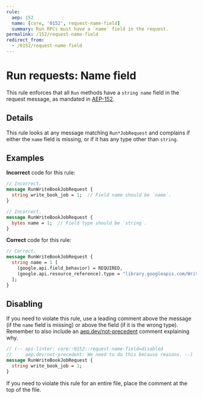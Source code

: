 ```yaml
---
rule:
  aep: 152
  name: [core, '0152', request-name-field]
  summary: Run RPCs must have a `name` field in the request.
permalink: /152/request-name-field
redirect_from:
  - /0152/request-name-field
---
```


# Run requests: Name field

This rule enforces that all `Run` methods have a `string name`
field in the request message, as mandated in [AEP-152][].

## Details

This rule looks at any message matching `Run*JobRequest` and complains if
either the `name` field is missing, or if it has any type other than `string`.

## Examples

**Incorrect** code for this rule:

```proto
// Incorrect.
message RunWriteBookJobRequest {
  string write_book_job = 1;  // Field name should be `name`.
}
```

```proto
// Incorrect.
message RunWriteBookJobRequest {
  bytes name = 1;  // Field type should be `string`.
}
```

**Correct** code for this rule:

```proto
// Correct.
message RunWriteBookJobRequest {
  string name = 1 [
    (google.api.field_behavior) = REQUIRED,
    (google.api.resource_reference).type = "library.googleapis.com/WriteBookJob"
  ];
}
```

## Disabling

If you need to violate this rule, use a leading comment above the message (if
the `name` field is missing) or above the field (if it is the wrong type).
Remember to also include an [aep.dev/not-precedent][] comment explaining why.

```proto
// (-- api-linter: core::0152::request-name-field=disabled
//     aep.dev/not-precedent: We need to do this because reasons. --)
message RunWriteBookJobRequest {
  string write_book_job = 1;
}
```

If you need to violate this rule for an entire file, place the comment at the
top of the file.

[aep-152]: https://aep.dev/152
[aep.dev/not-precedent]: https://aep.dev/not-precedent

